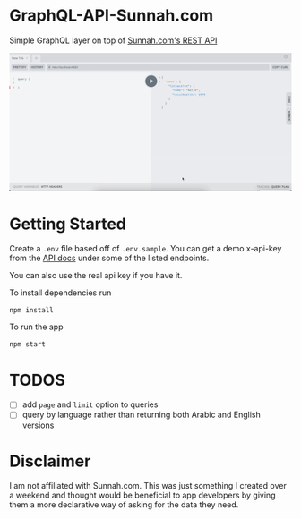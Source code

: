 # GraphQL-API-Sunnah.com

Simple GraphQL layer on top of [Sunnah.com's REST API](https://sunnah.api-docs.io/1.0/getting-started)

![GraphQL Playground demo](demo.gif)

# Getting Started

Create a `.env` file based off of `.env.sample`. You can get a demo x-api-key from the [API docs](https://sunnah.api-docs.io/1.0/getting-started) under some of the listed endpoints.

You can also use the real api key if you have it.

To install dependencies run

```
npm install
```

To run the app

```
npm start
```

# TODOS

- [ ] add `page` and `limit` option to queries
- [ ] query by language rather than returning both Arabic and English versions

# Disclaimer

I am not affiliated with Sunnah.com. This was just something I created over a weekend and thought would be beneficial to app developers by giving them a more declarative way of asking for the data they need.
